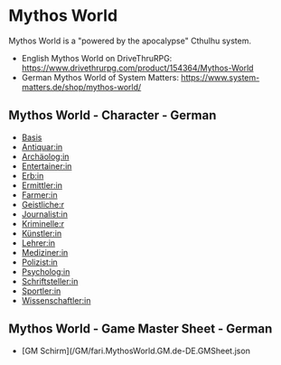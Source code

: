 # Mythos World

Mythos World is a "powered by the apocalypse" Cthulhu system.

- English Mythos World on DriveThruRPG: <https://www.drivethrurpg.com/product/154364/Mythos-World>
- German Mythos World of System Matters: <https://www.system-matters.de/shop/mythos-world/>

## Mythos World - Character - German

- [Basis](/Characters/fari.MythosWorld.Char.de-DE.Basis.json)
- [Antiquar:in](/Characters/fari.MythosWorld.Char.de-DE.Antiquar_in.json)
- [Archäolog:in](/Characters/fari.MythosWorld.Char.de-DE.Archaeolog_in.json)
- [Entertainer:in](/Characters/fari.MythosWorld.Char.de-DE.Entertainer_in.json)
- [Erb:in](/Characters/fari.MythosWorld.Char.de-DE.Erb_in.json)
- [Ermittler:in](/Characters/fari.MythosWorld.Char.de-DE.Ermittler_in.json)
- [Farmer:in](/Characters/fari.MythosWorld.Char.de-DE.Farmer_in.json)
- [Geistliche:r](/Characters/fari.MythosWorld.Char.de-DE.Geistliche_r.json)
- [Journalist:in](/Characters/fari.MythosWorld.Char.de-DE.Journalist_in.json)
- [Kriminelle:r](/Characters/fari.MythosWorld.Char.de-DE.Kriminelle_r.json)
- [Künstler:in](/Characters/fari.MythosWorld.Char.de-DE.Kuenstler_in.json)
- [Lehrer:in](/Characters/fari.MythosWorld.Char.de-DE.Lehrer_in.json)
- [Mediziner:in](/Characters/fari.MythosWorld.Char.de-DE.Mediziner_in.json)
- [Polizist:in](/Characters/fari.MythosWorld.Char.de-DE.Polizist_in.json)
- [Psycholog:in](/Characters/fari.MythosWorld.Char.de-DE.Psycholog_in.json)
- [Schriftsteller:in](/Characters/fari.MythosWorld.Char.de-DE.Schriftsteller_in.json)
- [Sportler:in](/Characters/fari.MythosWorld.Char.de-DE.Sportler_in.json)
- [Wissenschaftler:in](/Characters/fari.MythosWorld.Char.de-DE.Wissenschatler_in.json)

## Mythos World - Game Master Sheet - German

- [GM Schirm](/GM/fari.MythosWorld.GM.de-DE.GMSheet.json
